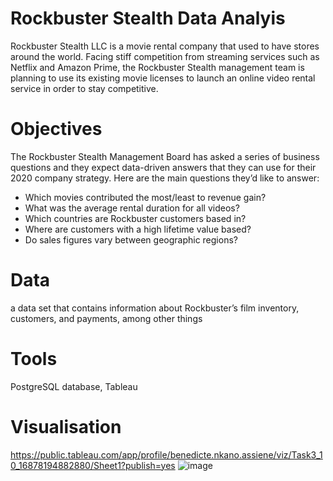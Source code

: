 # Rockbuster Stealth Data Analyis
Rockbuster Stealth LLC is a movie rental company that used to have stores around the
world. Facing stiff competition from streaming services such as Netflix and Amazon Prime,
the Rockbuster Stealth management team is planning to use its existing movie licenses to
launch an online video rental service in order to stay competitive.
# Objectives
The Rockbuster Stealth Management Board has asked a series of business questions and
they expect data-driven answers that they can use for their 2020 company strategy. Here are
the main questions they’d like to answer:
- Which movies contributed the most/least to revenue gain?
- What was the average rental duration for all videos?
- Which countries are Rockbuster customers based in?
- Where are customers with a high lifetime value based?
- Do sales figures vary between geographic regions?
# Data
a data set that contains information about Rockbuster’s film inventory, customers, and 
payments, among other things
# Tools
PostgreSQL database, Tableau
# Visualisation
https://public.tableau.com/app/profile/benedicte.nkano.assiene/viz/Task3_10_16878194882880/Sheet1?publish=yes
![image](https://github.com/bened27/SQL_Repo/assets/117371569/d0581d0b-2eca-4574-b6a5-8097cfe00c56)
